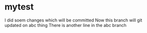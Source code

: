 # mytest
I did soem changes which will be committed
Now this branch will git updated on abc thing
There is another line in the abc branch